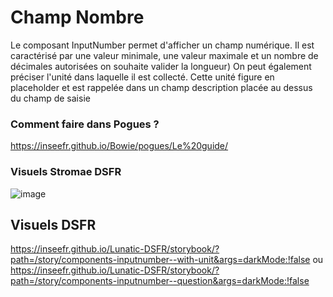 # Champ Nombre

Le composant InputNumber permet d'afficher un champ numérique.
Il est caractérisé par une valeur minimale, une valeur maximale et un nombre de décimales autorisées on souhaite valider la longueur)
On peut également préciser l'unité dans laquelle il est collecté. Cette unité figure en placeholder et est rappelée dans un champ description placée au dessus du champ de saisie

### Comment faire dans Pogues ?

https://inseefr.github.io/Bowie/pogues/Le%20guide/

### Visuels Stromae DSFR

![image](https://github.com/InseeFr/Stromae/assets/71011059/77961be2-6164-4fb2-8e64-3dcd23b183da)

## Visuels DSFR

https://inseefr.github.io/Lunatic-DSFR/storybook/?path=/story/components-inputnumber--with-unit&args=darkMode:!false
ou
https://inseefr.github.io/Lunatic-DSFR/storybook/?path=/story/components-inputnumber--question&args=darkMode:!false
